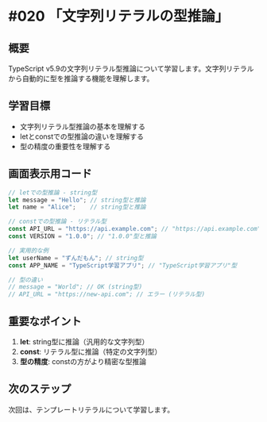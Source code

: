 # #020 「文字列リテラルの型推論」

## 概要
TypeScript v5.9の文字列リテラル型推論について学習します。文字列リテラルから自動的に型を推論する機能を理解します。

## 学習目標
- 文字列リテラル型推論の基本を理解する
- letとconstでの型推論の違いを理解する
- 型の精度の重要性を理解する

## 画面表示用コード

```typescript
// letでの型推論 - string型
let message = "Hello"; // string型と推論
let name = "Alice";    // string型と推論

// constでの型推論 - リテラル型
const API_URL = "https://api.example.com"; // "https://api.example.com"型と推論
const VERSION = "1.0.0"; // "1.0.0"型と推論

// 実用的な例
let userName = "ずんだもん"; // string型
const APP_NAME = "TypeScript学習アプリ"; // "TypeScript学習アプリ"型

// 型の違い
// message = "World"; // OK (string型)
// API_URL = "https://new-api.com"; // エラー (リテラル型)
```

## 重要なポイント
1. **let**: string型に推論（汎用的な文字列型）
2. **const**: リテラル型に推論（特定の文字列型）
3. **型の精度**: constの方がより精密な型推論

## 次のステップ
次回は、テンプレートリテラルについて学習します。